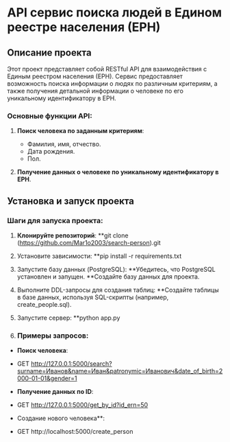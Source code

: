# API сервис поиска людей в Едином реестре населения (ЕРН)

## Описание проекта

Этот проект представляет собой RESTful API для взаимодействия с Единым реестром населения (ЕРН). Сервис предоставляет возможность поиска информации о людях по различным критериям, а также получения детальной информации о человеке по его уникальному идентификатору в ЕРН.

### Основные функции API:
1. **Поиск человека по заданным критериям**:
   - Фамилия, имя, отчество.
   - Дата рождения.
   - Пол.

2. **Получение данных о человеке по уникальному идентификатору в ЕРН**.

 

## Установка и запуск проекта

### Шаги для запуска проекта:

1. **Клонируйте репозиторий**:
 **git clone (https://github.com/Mar1o2003/search-person).git

2. Установите зависимости:
**pip install -r requirements.txt

3. Запустите базу данных (PostgreSQL):
**Убедитесь, что PostgreSQL установлен и запущен.
**Создайте базу данных для проекта.

4. Выполните DDL-запросы для создания таблиц:
**Создайте таблицы в базе данных, используя SQL-скрипты (например, create_people.sql).

5. Запустите сервер:
**python app.py

6. ### Примеры запросов:
- **Поиск человека**:
- GET http://127.0.0.1:5000/search?surname=Иванов&name=Иван&patronymic=Иванович&date_of_birth=2000-01-01&gender=1

-  **Получение данных по ID**:
  - GET http://127.0.0.1:5000/get_by_id?id_ern=50
 
  - Создание нового человека**:
  - GET http://localhost:5000/create_person
